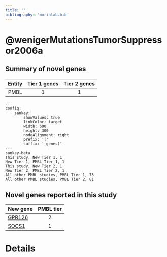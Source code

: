 ```yaml
---
title: ''
bibliography: 'morinlab.bib'
---
```


# @wenigerMutationsTumorSuppressor2006a
## Summary of novel genes

|Entity| Tier 1 genes| Tier 2 genes|
|:-:|:-:|:-:|
|PMBL|1|1|
```mermaid
---
config:
    sankey:
        showValues: true
        linkColor: target
        width: 600
        height: 300
        nodeAlignment: right
        prefix: '('
        suffix: ' genes)'
---
sankey-beta
This study, New Tier 1, 1
New Tier 1, PMBL Tier 1, 1
This study, New Tier 2, 1
New Tier 2, PMBL Tier 2, 1
All other PMBL studies, PMBL Tier 1, 75
All other PMBL studies, PMBL Tier 2, 81
```


## Novel genes reported in this study

|New gene|PMBL tier|
|:-|:-:|
|[GPR126](GPR126)|2 |
|[SOCS1](SOCS1)|1 |

# Details

